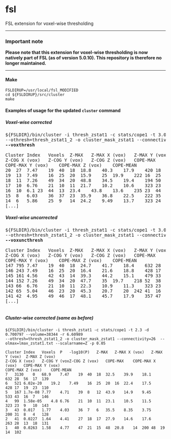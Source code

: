 # fsl
FSL extension for voxel-wise thresholding

-----

### Important note

**Please note that this extension for voxel-wise thresholding is now natively part of FSL (as of version 5.0.10). This repository is therefore no longer maintained.** 

-----


#### Make
```
FSLDIRUP=/usr/local/fsl_MODIFIED
cd ${FSLDIRUP}/src/cluster
make
```

#### Examples of usage for the updated `cluster` command
##### Voxel-wise corrected
<pre>
${FSLDIR}/bin/cluster -i thresh_zstat1 -c stats/cope1 -t 3.0902 -d 0.700797 --volume=38344 -r 6.60989 
--othresh=thresh_zstat1_2 -o cluster_mask_zstat1 --connectivity=26 --olmax=lmax_zstat1.txt --scalarname=Z 
<b>--voxthresh</b>

Cluster Index   Voxels  Z-MAX   Z-MAX X (vox)   Z-MAX Y (vox)   Z-MAX Z (vox)   
Z-COG X (vox)   Z-COG Y (vox)   Z-COG Z (vox)   COPE-MAX    COPE-MAX X (vox)    
COPE-MAX Y (vox)    COPE-MAX Z (vox)    COPE-MEAN
20  27  7.47    19  40  18  18.8    40.3    17.9    420 18  42  19  243
19  13  7.49    16  25  20  15.9    25  19.9    222 16  25  20  159
18  11  7.26    49  34  20  48.8    34.5    19.4    194 50  34  20  153
17  10  6.76    21  10  11  21.7    10.2    10.6    323 23  9   10  226
16  10  6.1 23  44  13  23.4    43.8    13.6    235 23  44  13  186
15  8   6.03    36  37  23  35.9    36.8    22.5    222 35  37  23  167
14  6   5.86    25  9   14  24.2    9.49    13.7    323 24  9   14  236
[...]
</pre>

##### Voxel-wise uncorrected
<pre>
${FSLDIR}/bin/cluster -i thresh_zstat1 -c stats/cope1 -t 3.0902 -d 0.700797 --volume=38344 -r 6.60989 
--othresh=thresh_zstat1_2 -o cluster_mask_zstat1 --connectivity=26 --olmax=lmax_zstat1.txt --scalarname=Z 
<b>--voxuncthresh</b>

Cluster Index   Voxels  Z-MAX   Z-MAX X (vox)   Z-MAX Y (vox)   Z-MAX Z (vox)   
Z-COG X (vox)   Z-COG Y (vox)   Z-COG Z (vox)   COPE-MAX    COPE-MAX X (vox)    
COPE-MAX Y (vox)    COPE-MAX Z (vox)    COPE-MEAN
147 795 7.47    19  40  18  24.7    41.7    18.4    632 28  56  17  168
146 243 7.49    16  25  20  16.4    21.6    18.8    428 17  19  23  135
145 161 4.56    42  43  14  39.3    44.2    15.1    479 33  36  11  199
144 152 7.26    49  34  20  47.7    35  19.7    218 52  38  16  117
143 66  6.76    21  10  11  22.3    10.9    11.3    323 23  9   10  171
142 65  5.04    46  23  20  45.3    20.7    20  242 41  16  21  131
141 42  4.95    49  46  17  48.1    45.7    17.9    357 47  47  17  184
[...]

</pre>

##### Cluster-wise corrected (same as before)
```
${FSLDIR}/bin/cluster -i thresh_zstat1 -c stats/cope1 -t 2.3 -d 0.700797 --volume=38344 -r 6.60989 
--othresh=thresh_zstat1_2 -o cluster_mask_zstat1 --connectivity=26  --olmax=lmax_zstat1.txt --scalarname=Z -p 0.05

Cluster Index   Voxels  P   -log10(P)   Z-MAX   Z-MAX X (vox)   Z-MAX Y (vox)  Z-MAX Z (vox)   
Z-COG X (vox)   Z-COG Y (voxZ-COG Z (vox)   COPE-MAX    COPE-MAX X (vox)   COPE-MAX Y (vox)    
COPE-MAX Z (vox)    COPE-MEAN
7   3130    0   68.9    7.47    19  40  18  32.5    39.9    18.1    632 28  56  17  139
6   521 6.02e-20    19.2    7.49    16  25  20  16  22.4    17.5    428 17  19  23  110
5   167 1.7e-08 7.77    4.71    39  8   12  43.9    14.9    9.45    533 43  16  7   146
4   99  1.58e-05    4.8 6.76    21  10  11  23.1    10.5    11.5    323 23  9   10  143
3   43  0.017   1.77    4.03    36  7   6   35.5    8.35    3.75    200 31  8   4   128
2   41  0.0227  1.64    4.41    27  18  17  27.9    14.6    17.6    263 28  13  18  131
1   40  0.0263  1.58    4.77    47  21  15  48  20.8    14  200 48  19  14  102
```
